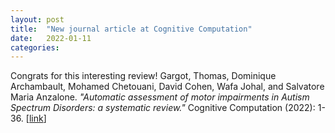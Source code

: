 ```yaml
---
layout: post
title:  "New journal article at Cognitive Computation"
date:   2022-01-11
categories: 
---
```

Congrats for this interesting review!
Gargot, Thomas, Dominique Archambault, Mohamed Chetouani, David Cohen, Wafa Johal, and Salvatore Maria Anzalone.
*"Automatic assessment of motor impairments in Autism Spectrum Disorders: a systematic review."*
Cognitive Computation (2022): 1-36. [[link](https://doi.org/10.1007/s12559-021-09940-8)]
